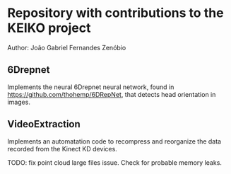 # Repository with contributions to the KEIKO project
Author: João Gabriel Fernandes Zenóbio

## 6Drepnet
Implements the neural 6Drepnet neural network, found in https://github.com/thohemp/6DRepNet, that detects head orientation in images.

## VideoExtraction

Implements an automatation code to recompress and reorganize the data recorded from the Kinect KD devices.

TODO: fix point cloud large files issue.
      Check for probable memory leaks.
